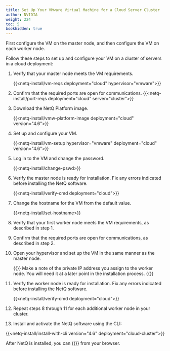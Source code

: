 ```yaml
---
title: Set Up Your VMware Virtual Machine for a Cloud Server Cluster
author: NVIDIA
weight: 224
toc: 5
bookhidden: true
---
```

First configure the VM on the master node, and then configure the VM on each worker node.

Follow these steps to set up and configure your VM on a cluster of servers in a cloud deployment:

1. Verify that your master node meets the VM requirements.

    {{<netq-install/vm-reqs deployment="cloud" hypervisor="vmware">}}

2. Confirm that the required ports are open for communications. {{<netq-install/port-reqs deployment="cloud" server="cluster">}}

3. Download the NetQ Platform image.

    {{<netq-install/vmw-platform-image deployment="cloud" version="4.6">}}

4. Set up and configure your VM.

    {{<netq-install/vm-setup hypervisor="vmware" deployment="cloud" version="4.6">}}

5. Log in to the VM and change the password.

    {{<netq-install/change-pswd>}}

6. Verify the master node is ready for installation. Fix any errors indicated before installing the NetQ software.

    {{<netq-install/verify-cmd deployment="cloud">}}

7. Change the hostname for the VM from the default value.

    {{<netq-install/set-hostname>}}

8. Verify that your first worker node meets the VM requirements, as described in step 1.

9. Confirm that the required ports are open for communications, as described in step 2.

10. Open your hypervisor and set up the VM in the same manner as the master node.

    {{<notice note>}}
Make a note of the private IP address you assign to the worker node. You will need it at a later point in the installation process.
    {{</notice>}}

11. Verify the worker node is ready for installation. Fix any errors indicated before installing the NetQ software.

    {{<netq-install/verify-cmd deployment="cloud">}}

12. Repeat steps 8 through 11 for each additional worker node in your cluster.

13. Install and activate the NetQ software using the CLI:

{{<netq-install/install-with-cli version="4.6" deployment="cloud-cluster">}}

After NetQ is installed, you can {{<link title="Access the NetQ UI" text="log in to NetQ">}} from your browser.